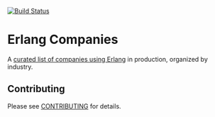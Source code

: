 [![Build
Status](https://travis-ci.org/starbelly/erlang-companies.svg?branch=master)](https://travis-ci.org/starbelly/erlang-companies)
# Erlang Companies

A [curated list of companies using Erlang](https://erlang-companies.org/) in production, organized by industry.

## Contributing

Please see [CONTRIBUTING](CONTRIBUTING.md) for details.
